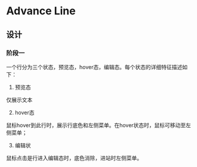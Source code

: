 # Advance Line

## 设计

### 阶段一

一个行分为三个状态，预览态，hover态，编辑态。每个状态的详细特征描述如下：

1. 预览态

仅展示文本

2. hover态

鼠标hover到此行时，展示行底色和左侧菜单。在hover状态时，鼠标可移动至左侧菜单；

3. 编辑状

鼠标点击是行进入编辑态时，底色消除，进站时左侧菜单。